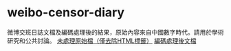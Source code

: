 # weibo-censor-diary
微博交班日誌文檔及編碼處理後的結果，原始內容來自中國數字時代。請用於學術研究和公共討論。
[未處理原始檔（僅去除HTML標籤）](https://github.com/fireindark707/weibo-censor-diary/blob/main/censor_diary.txt)
[編碼處理後文檔](https://github.com/fireindark707/weibo-censor-diary/blob/main/content.csv)
